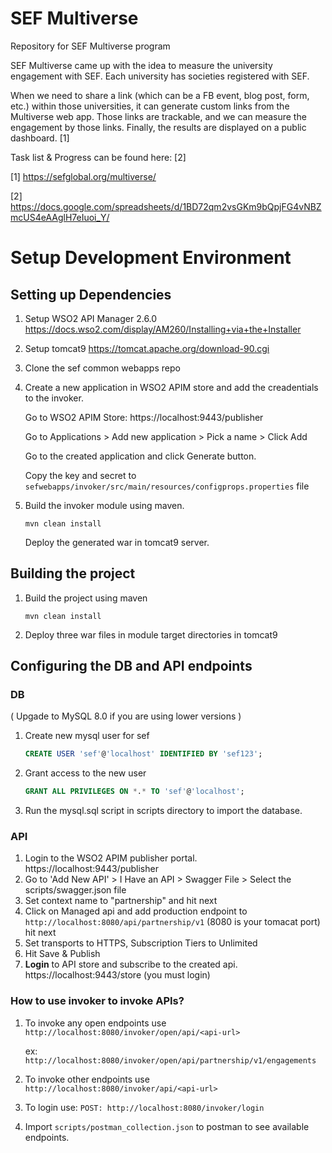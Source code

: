 # SEF Multiverse
Repository for SEF Multiverse program

SEF Multiverse came up with the idea to measure the university engagement with SEF. Each university has societies registered with SEF.

When we need to share a link (which can be a FB event, blog post, form, etc.) within those universities, it can generate custom links from the Multiverse web app. Those links are trackable, and we can measure the engagement by those links.
Finally, the results are displayed on a public dashboard. [1]

Task list & Progress can be found here: [2]

[1] https://sefglobal.org/multiverse/

[2] https://docs.google.com/spreadsheets/d/1BD72qm2vsGKm9bQpjFG4vNBZmcUS4eAAglH7eIuoi_Y/

# Setup Development Environment

## Setting up Dependencies
1. Setup WSO2 API Manager 2.6.0
https://docs.wso2.com/display/AM260/Installing+via+the+Installer
2. Setup tomcat9 https://tomcat.apache.org/download-90.cgi
3. Clone the sef common webapps repo 
4. Create a new application in WSO2 APIM store and add the creadentials to the invoker.
    
    Go to WSO2 APIM Store: https://localhost:9443/publisher
    
    Go to Applications > Add new application > Pick a name > Click Add
    
    Go to the created application and click Generate button.
    
    Copy the key and secret to `sefwebapps/invoker/src/main/resources/configprops.properties` file
    
5. Build the invoker module using maven.
    ```$xslt
    mvn clean install
    ``` 
    Deploy the generated war in tomcat9 server.

## Building the project

1. Build the project using maven
    ```$xslt
    mvn clean install
    ```
2. Deploy three war files in module target directories in tomcat9

## Configuring the DB and API endpoints

### DB

( Upgade to MySQL 8.0 if you are using lower versions )

1. Create new mysql user for sef
    ```sql
    CREATE USER 'sef'@'localhost' IDENTIFIED BY 'sef123';
    ```
2. Grant access to the new user
    ```sql
    GRANT ALL PRIVILEGES ON *.* TO 'sef'@'localhost';
    ```
3. Run the mysql.sql script in scripts directory to import the database.


### API
1. Login to the WSO2 APIM publisher portal. https://localhost:9443/publisher
2. Go to 'Add New API' > I Have an API > Swagger File > Select the scripts/swagger.json file
3. Set context name to "partnership" and hit next
4. Click on Managed api and add production endpoint to `http://localhost:8080/api/partnership/v1` 
    (8080 is your tomacat port) hit next
5. Set transports to HTTPS, Subscription Tiers to Unlimited
6. Hit Save & Publish
7. **Login** to API store and subscribe to the created api. https://localhost:9443/store (you must login)


### How to use invoker to invoke APIs?
1. To invoke any open endpoints use `http://localhost:8080/invoker/open/api/<api-url>`

    ex: `http://localhost:8080/invoker/open/api/partnership/v1/engagements`
    
2. To invoke other endpoints use `http://localhost:8080/invoker/api/<api-url>`
3. To login use:
    `POST: http://localhost:8080/invoker/login`
4. Import  `scripts/postman_collection.json` to postman to see available endpoints.    
